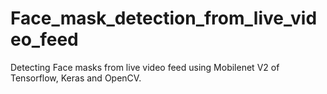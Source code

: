 # Face_mask_detection_from_live_video_feed
Detecting Face masks from live video feed using Mobilenet V2 of Tensorflow, Keras and OpenCV.
